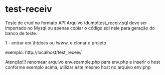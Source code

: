 # test-receiv

Teste de crud no formato API
Arquivo \dump\test_receiv.sql deve ser importado no Mysql ou apenas copiar o código sql nele para
geração do banco de teste.

1 - entrar em \htdocs ou \www, e clonar o projeto

exemplo: http://localhost/test_receiv/

Atenção!!!
renomear arquivo env.example.php para env.php e inserir o host conforme exemplo acima,
utilizar este mesmo host no arquivo env.php







